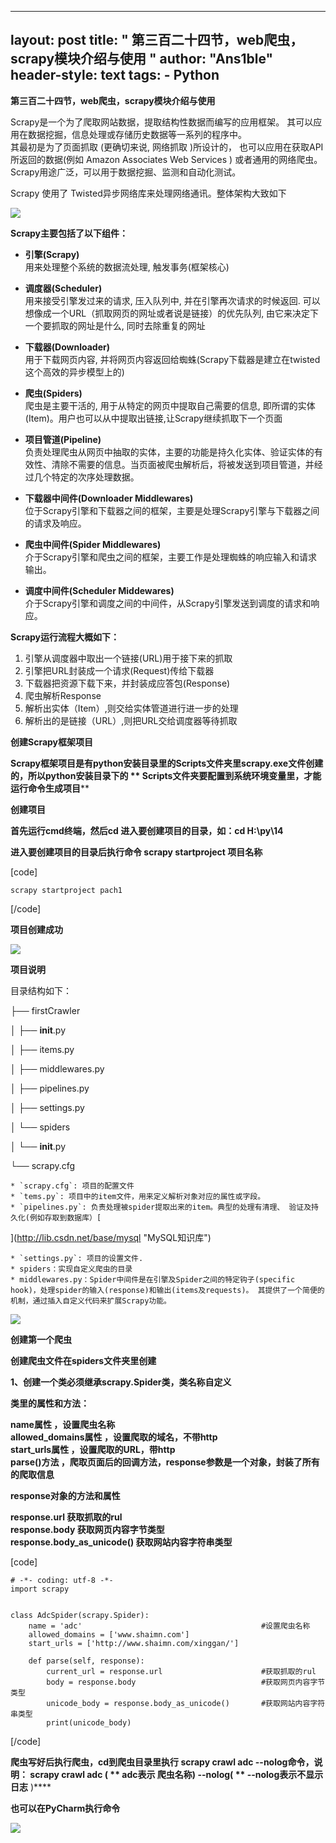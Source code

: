 
---
layout: post
title: " 第三百二十四节，web爬虫，scrapy模块介绍与使用 "
author: "Ans1ble"
header-style: text
tags:
      - Python
---


**第三百二十四节，web爬虫，scrapy模块介绍与使用**

Scrapy是一个为了爬取网站数据，提取结构性数据而编写的应用框架。 其可以应用在数据挖掘，信息处理或存储历史数据等一系列的程序中。  
其最初是为了页面抓取 (更确切来说, 网络抓取 )所设计的， 也可以应用在获取API所返回的数据(例如 Amazon Associates Web
Services ) 或者通用的网络爬虫。Scrapy用途广泛，可以用于数据挖掘、监测和自动化测试。

Scrapy 使用了 Twisted异步网络库来处理网络通讯。整体架构大致如下

![](https://images2015.cnblogs.com/blog/955761/201707/955761-20170723212038159-992324312.png)



**Scrapy主要包括了以下组件：**

  * **引擎(Scrapy)**  
用来处理整个系统的数据流处理, 触发事务(框架核心)

  * **调度器(Scheduler)**  
用来接受引擎发过来的请求, 压入队列中, 并在引擎再次请求的时候返回. 可以想像成一个URL（抓取网页的网址或者说是链接）的优先队列,
由它来决定下一个要抓取的网址是什么, 同时去除重复的网址

  * **下载器(Downloader)**  
用于下载网页内容, 并将网页内容返回给蜘蛛(Scrapy下载器是建立在twisted这个高效的异步模型上的)

  * **爬虫(Spiders)**  
爬虫是主要干活的, 用于从特定的网页中提取自己需要的信息, 即所谓的实体(Item)。用户也可以从中提取出链接,让Scrapy继续抓取下一个页面

  * **项目管道(Pipeline)**  
负责处理爬虫从网页中抽取的实体，主要的功能是持久化实体、验证实体的有效性、清除不需要的信息。当页面被爬虫解析后，将被发送到项目管道，并经过几个特定的次序处理数据。

  * **下载器中间件(Downloader Middlewares)**  
位于Scrapy引擎和下载器之间的框架，主要是处理Scrapy引擎与下载器之间的请求及响应。

  * **爬虫中间件(Spider Middlewares)**  
介于Scrapy引擎和爬虫之间的框架，主要工作是处理蜘蛛的响应输入和请求输出。

  * **调度中间件(Scheduler Middewares)**  
介于Scrapy引擎和调度之间的中间件，从Scrapy引擎发送到调度的请求和响应。



**Scrapy运行流程大概如下：**

  1. 引擎从调度器中取出一个链接(URL)用于接下来的抓取
  2. 引擎把URL封装成一个请求(Request)传给下载器
  3. 下载器把资源下载下来，并封装成应答包(Response)
  4. 爬虫解析Response
  5. 解析出实体（Item）,则交给实体管道进行进一步的处理
  6. 解析出的是链接（URL）,则把URL交给调度器等待抓取



**创建Scrapy框架项目**

****Scrapy框架项目是有python安装目录里的Scripts文件夹里scrapy.exe文件创建的，所以python安装目录下的 **
**Scripts文件夹要配置到系统环境变量里，才能运行命令生成项目********

********创建项目********

********首先运行cmd终端，然后cd 进入要创建项目的目录，如：cd H:\py\14********

********进入要创建项目的目录后执行命令 scrapy startproject 项目名称********

[code]

    scrapy startproject pach1
[/code]

**项目创建成功**

**![](https://images2015.cnblogs.com/blog/955761/201707/955761-20170723214011705-1505671017.png)**



**项目说明**

目录结构如下：

├── firstCrawler

│   ├── __init__.py

│   ├── items.py

│   ├── middlewares.py

│   ├── pipelines.py

│   ├── settings.py

│   └── spiders

│       └── __init__.py

└── scrapy.cfg

    * `scrapy.cfg`: 项目的配置文件
    * `tems.py`: 项目中的item文件，用来定义解析对象对应的属性或字段。
    * `pipelines.py`: 负责处理被spider提取出来的item。典型的处理有清理、 验证及持久化(例如存取到数据库）[  
](http://lib.csdn.net/base/mysql "MySQL知识库")

    * `settings.py`: 项目的设置文件.
    * spiders：实现自定义爬虫的目录
    * middlewares.py：Spider中间件是在引擎及Spider之间的特定钩子(specific hook)，处理spider的输入(response)和输出(items及requests)。 其提供了一个简便的机制，通过插入自定义代码来扩展Scrapy功能。

**![](https://images2015.cnblogs.com/blog/955761/201707/955761-20170723220140619-2067789450.png)**



**创建第一个爬虫**

**创建爬虫文件在spiders文件夹里创建**

**1、创建一个类必须继承scrapy.Spider类，类名称自定义**

**类里的属性和方法：**

**name属性 ，设置爬虫名称**  
 **allowed_domains属性 ，设置爬取的域名，不带http**  
 **start_urls属性 ，设置爬取的URL，带http**  
 **parse()方法 ，爬取页面后的回调方法，response参数是一个对象，封装了所有的爬取信息**

****response对象的方法和属性****

**response.url 获取抓取的rul**  
 **response.body 获取网页内容字节类型**  
 **response.body_as_unicode() 获取网站内容字符串类型**

[code]

    # -*- coding: utf-8 -*-
    import scrapy
    
    
    class AdcSpider(scrapy.Spider):
        name = 'adc'                                        #设置爬虫名称
        allowed_domains = ['www.shaimn.com']
        start_urls = ['http://www.shaimn.com/xinggan/']
    
        def parse(self, response):
            current_url = response.url                      #获取抓取的rul
            body = response.body                            #获取网页内容字节类型
            unicode_body = response.body_as_unicode()       #获取网站内容字符串类型
            print(unicode_body)
[/code]

**爬虫写好后执行爬虫，cd到爬虫目录里执行 scrapy crawl adc --nolog命令，说明： **scrapy crawl adc ( **
**adc表示**** 爬虫名称) \--nolog( ** **\--nolog表示不显示日志**** )****

****也可以在PyCharm执行命令****

**![](https://images2015.cnblogs.com/blog/955761/201707/955761-20170724171121590-563261664.png)**



